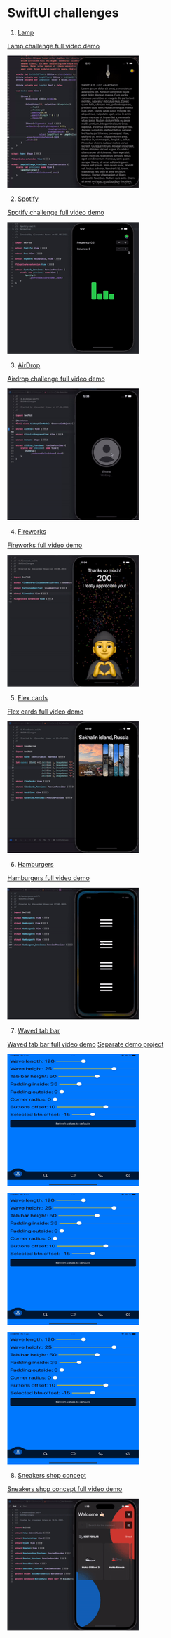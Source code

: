 # SwiftUI challenges

 1. [Lamp](https://github.com/c-villain/SwiftUI-challenges/blob/main/SUIChallenges/SUIChallenges/1.Lamp.swift)
  
  [Lamp challenge full video demo](https://t.me/swiftui_dev/184)
  
  <p align="left">
  <img src="demos/Lamp.gif" alt="" height="300" width="300">
  </p>
 
 2. [Spotify](https://github.com/c-villain/SwiftUI-challenges/blob/main/SUIChallenges/SUIChallenges/2.Spotify.swift)
 
  [Spotify challenge full video demo](https://t.me/swiftui_dev/185)
 
  <p align="left">
  <img src="demos/Spotify.gif" alt="" height="300" width="300">
  </p>
 
 3. [AirDrop](https://github.com/c-villain/SwiftUI-challenges/blob/main/SUIChallenges/SUIChallenges/3.AirDrop.swift)
 
  [Airdrop challenge full video demo](https://t.me/swiftui_dev/186)
 
  <p align="left">
  <img src="demos/Airdrop.gif" alt="" height="300" width="300">
  </p>
 
 4. [Fireworks](https://github.com/c-villain/SwiftUI-challenges/blob/main/SUIChallenges/SUIChallenges/4.Firework.swift)
 
  [Fireworks full video demo](https://t.me/swiftui_dev/187)
 
  <p align="left">
  <img src="demos/Fireworks.gif" alt="" height="300" width="300">
  </p>
  
 5. [Flex cards](https://github.com/c-villain/SwiftUI-challenges/blob/main/SUIChallenges/SUIChallenges/5.FlexCards.swift)
 
  [Flex cards full video demo](https://t.me/swiftui_dev/191)
 
  <p align="left">
  <img src="demos/FlexCards.gif" alt="" height="300" width="300">
  </p>
  
 6. [Hamburgers](https://github.com/c-villain/SwiftUI-challenges/blob/main/SUIChallenges/SUIChallenges/6.Hamburgers.swift)
 
  [Hamburgers full video demo](https://t.me/swiftui_dev/193)
 
  <p align="left">
  <img src="demos/Hamburgers.gif" alt="" height="300" width="300">
  </p>
  
 7. [Waved tab bar](https://github.com/c-villain/SwiftUI-challenges/blob/main/SUIChallenges/SUIChallenges/7.WavedTabView.swift)
 
  [Waved tab bar full video demo](https://t.me/swiftui_dev/194)
  [Separate demo project](https://github.com/c-villain/WavedTabView)
  
  <p align="left">
  <img src="demos/UpsideWavedTabBar.gif" alt="" height="300" width="300">
  </p>
 
  <p align="left">
  <img src="demos/InsideWavedTabBar.gif" alt="" height="300" width="300">
  </p>
  
  <p align="left">
  <img src="demos/NonWavedTabBar.gif" alt="" height="300" width="300">
  </p>
  
 8. [Sneakers shop concept](https://github.com/c-villain/SwiftUI-challenges/blob/main/SUIChallenges/SUIChallenges/8.SneakersShop.swift)
 
 [Sneakers shop concept full video demo](https://t.me/swiftui_dev/195)
 
  <p align="left">
  <img src="demos/SneakersShop.gif" alt="" height="300" width="300">
  </p>
